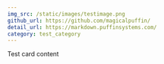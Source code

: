 ```yaml
---
img_src: /static/images/testimage.png
github_url: https://github.com/magicalpuffin/
detail_url: https://markdown.puffinsystems.com/
category: test_category
---
```

Test card content